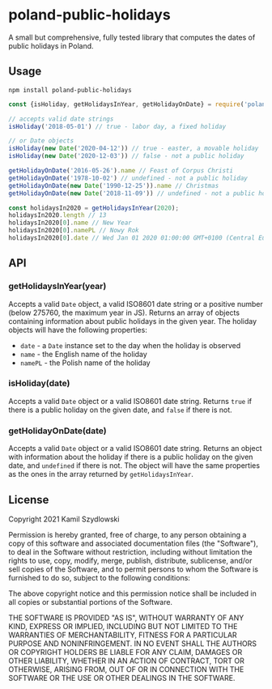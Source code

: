 # poland-public-holidays

A small but comprehensive, fully tested library that computes the dates of public holidays in Poland.

## Usage

```shell
npm install poland-public-holidays
```

```javascript
const {isHoliday, getHolidaysInYear, getHolidayOnDate} = require('poland-public-holidays')

// accepts valid date strings
isHoliday('2018-05-01') // true - labor day, a fixed holiday

// or Date objects
isHoliday(new Date('2020-04-12')) // true - easter, a movable holiday
isHoliday(new Date('2020-12-03')) // false - not a public holiday

getHolidayOnDate('2016-05-26').name // Feast of Corpus Christi
getHolidayOnDate('1978-10-02') // undefined - not a public holiday
getHolidayOnDate(new Date('1990-12-25')).name // Christmas
getHolidayOnDate(new Date('2018-11-09')) // undefined - not a public holiday

const holidaysIn2020 = getHolidaysInYear(2020);
holidaysIn2020.length // 13
holidaysIn2020[0].name // New Year
holidaysIn2020[0].namePL // Nowy Rok
holidaysIn2020[0].date // Wed Jan 01 2020 01:00:00 GMT+0100 (Central European Standard Time)
```

## API

### getHolidaysInYear(year)

Accepts a valid `Date` object, a valid ISO8601 date string or a positive number (below 275760, the maximum year in JS). Returns an array of objects containing information about public holidays in the given year. The holiday objects will have the following properties:

- `date` - a `Date` instance set to the day when the holiday is observed
- `name` - the English name of the holiday
- `namePL` - the Polish name of the holiday

### isHoliday(date)

Accepts a valid `Date` object or a valid ISO8601 date string. Returns `true` if there is a public holiday on the given date, and `false` if there is not.

### getHolidayOnDate(date)

Accepts a valid `Date` object or a valid ISO8601 date string. Returns an object with information about the holiday if there is a public holiday on the given date, and `undefined` if there is not. The object will have the same properties as the ones in the array returned by `getHolidaysInYear`.

## License

Copyright 2021 Kamil Szydlowski

Permission is hereby granted, free of charge, to any person obtaining a copy of this software and associated documentation files (the "Software"), to deal in the Software without restriction, including without limitation the rights to use, copy, modify, merge, publish, distribute, sublicense, and/or sell copies of the Software, and to permit persons to whom the Software is furnished to do so, subject to the following conditions:

The above copyright notice and this permission notice shall be included in all copies or substantial portions of the Software.

THE SOFTWARE IS PROVIDED "AS IS", WITHOUT WARRANTY OF ANY KIND, EXPRESS OR IMPLIED, INCLUDING BUT NOT LIMITED TO THE WARRANTIES OF MERCHANTABILITY, FITNESS FOR A PARTICULAR PURPOSE AND NONINFRINGEMENT. IN NO EVENT SHALL THE AUTHORS OR COPYRIGHT HOLDERS BE LIABLE FOR ANY CLAIM, DAMAGES OR OTHER LIABILITY, WHETHER IN AN ACTION OF CONTRACT, TORT OR OTHERWISE, ARISING FROM, OUT OF OR IN CONNECTION WITH THE SOFTWARE OR THE USE OR OTHER DEALINGS IN THE SOFTWARE.
